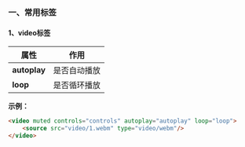 
### 一、常用标签

#### 1、video标签

|  **属性**    | **作用**     |
| ------------- |-------------|
| **autoplay** | 是否自动播放 |
| **loop** | 是否循环播放 |

**示例：**

```html
<video muted controls="controls" autoplay="autoplay" loop="loop">
	<source src="video/1.webm" type="video/webm"/>
</video>
```